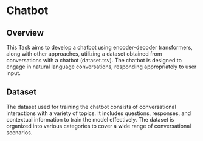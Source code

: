 # Chatbot 

## Overview
This Task aims to develop a chatbot using encoder-decoder transformers, along with other approaches, utilizing a dataset obtained from conversations with a chatbot (dataset.tsv). The chatbot is designed to engage in natural language conversations, responding appropriately to user input.

## Dataset
The dataset used for training the chatbot consists of conversational interactions with a variety of topics. It includes questions, responses, and contextual information to train the model effectively. The dataset is organized into various categories to cover a wide range of conversational scenarios.
